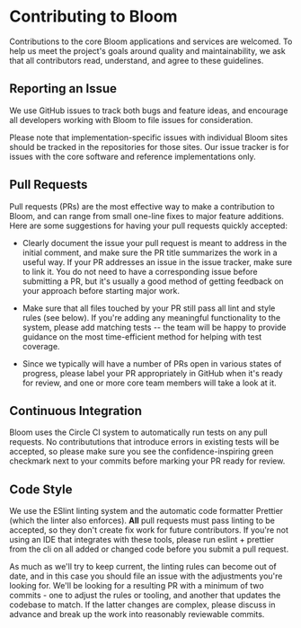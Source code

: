 # Contributing to Bloom

Contributions to the core Bloom applications and services are welcomed. To help us meet the project's goals around quality and maintainability, we ask that all contributors read, understand, and agree to these guidelines.

## Reporting an Issue

We use GitHub issues to track both bugs and feature ideas, and encourage all developers working with Bloom to file issues for consideration.

Please note that implementation-specific issues with individual Bloom sites should be tracked in the repositories for those sites. Our issue tracker is for issues with the core software and reference implementations only.

## Pull Requests

Pull requests (PRs) are the most effective way to make a contribution to Bloom, and can range from small one-line fixes to major feature additions. Here are some suggestions for having your pull requests quickly accepted:

- Clearly document the issue your pull request is meant to address in the initial comment, and make sure the PR title summarizes the work in a useful way. If your PR addresses an issue in the issue tracker, make sure to link it. You do not need to have a corresponding issue before submitting a PR, but it's usually a good method of getting feedback on your approach before starting major work.

- Make sure that all files touched by your PR still pass all lint and style rules (see below). If you're adding any meaningful functionality to the system, please add matching tests -- the team will be happy to provide guidance on the most time-efficient method for helping with test coverage.

- Since we typically will have a number of PRs open in various states of progress, please label your PR appropriately in GitHub when it's ready for review, and one or more core team members will take a look at it.

## Continuous Integration

Bloom uses the Circle CI system to automatically run tests on any pull requests. No contribututions that introduce errors in existing tests will be accepted, so please make sure you see the confidence-inspiring green checkmark next to your commits before marking your PR ready for review.

## Code Style

We use the ESlint linting system and the automatic code formatter Prettier (which the linter also enforces). **All** pull requests must pass linting to be accepted, so they don't create fix work for future contributors. If you're not using an IDE that integrates with these tools, please run eslint + prettier from the cli on all added or changed code before you submit a pull request.

As much as we'll try to keep current, the linting rules can become out of date, and in this case you should file an issue with the adjustments you're looking for. We'll be looking for a resulting PR with a minimum of two commits - one to adjust the rules or tooling, and another that updates the codebase to match. If the latter changes are complex, please discuss in advance and break up the work into reasonably reviewable commits.
